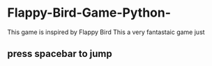 # Flappy-Bird-Game-Python-
This game is inspired by Flappy Bird
This a very fantastaic game
just <h2>press spacebar to jump</h2>

